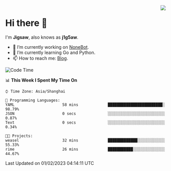 <a href="#">
  <img align="right" src="https://github-readme-stats.vercel.app/api?username=j1g5awi&count_private=true&show_icons=true&title_color=80070B&text_color=B3B3B3&bg_color=212121&icon_color=80070B" />
</a>

# Hi there 👋

I'm **Jigsaw**, also knows as **j1g5aw**.

- 🔭 I’m currently working on [NoneBot](https://github.com/nonebot).
- 🌱 I’m currently learning Go and Python.
- 📫 How to reach me: [Blog](https://blog.maddestroyer.xyz/).

<!--START_SECTION:waka-->
![Code Time](http://img.shields.io/badge/Code%20Time-998%20hrs%2042%20mins-blue)

📊 **This Week I Spent My Time On** 

```text
⌚︎ Time Zone: Asia/Shanghai

💬 Programming Languages: 
YAML                     58 mins             ████████████████████████░   98.79% 
JSON                     0 secs              ░░░░░░░░░░░░░░░░░░░░░░░░░   0.87% 
Text                     0 secs              ░░░░░░░░░░░░░░░░░░░░░░░░░   0.34%

🐱‍💻 Projects: 
weasel                   32 mins             █████████████░░░░░░░░░░░░   55.33% 
rime                     26 mins             ███████████░░░░░░░░░░░░░░   44.67%

```


 Last Updated on 01/02/2023 04:14:11 UTC
<!--END_SECTION:waka-->
